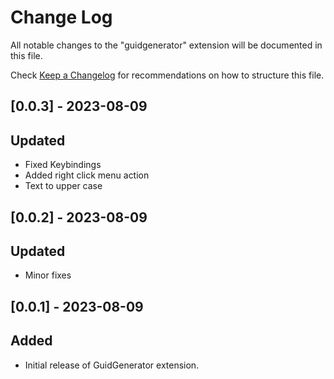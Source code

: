 # Change Log

All notable changes to the "guidgenerator" extension will be documented in this file.

Check [Keep a Changelog](http://keepachangelog.com/) for recommendations on how to structure this file.

## [0.0.3] - 2023-08-09
## Updated
- Fixed Keybindings
- Added right click menu action
- Text to upper case

## [0.0.2] - 2023-08-09
## Updated
- Minor fixes

## [0.0.1] - 2023-08-09
## Added
- Initial release of GuidGenerator extension.